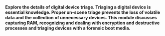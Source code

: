 **Explore the details of digital device triage. Triaging a digital device is essential knowledge. Proper on-scene triage prevents the loss of volatile data and the collection of unnecessary devices. This module discusses capturing RAM, recognizing and dealing with encryption and destructive processes and triaging devices with a forensic boot media.** 
